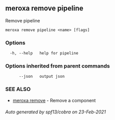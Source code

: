 ## meroxa remove pipeline

Remove pipeline

```
meroxa remove pipeline <name> [flags]
```

### Options

```
  -h, --help   help for pipeline
```

### Options inherited from parent commands

```
      --json   output json
```

### SEE ALSO

* [meroxa remove](meroxa_remove.md)	 - Remove a component

###### Auto generated by spf13/cobra on 23-Feb-2021

